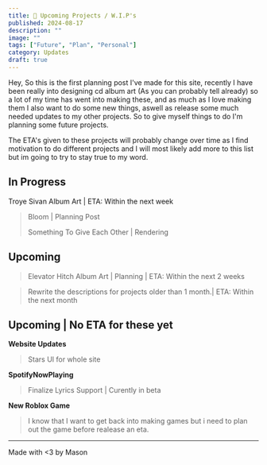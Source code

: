 ```yaml
---
title: 📌 Upcoming Projects / W.I.P's
published: 2024-08-17
description: ""
image: ""
tags: ["Future", "Plan", "Personal"]
category: Updates
draft: true
---
```

Hey,
So  this is the first planning post I've made for this site, recently I have been really into designing cd album art (As you can probably tell already) so a lot of my time has went into making these, and as much as I love making them I also want to do some new things, aswell as release some much needed updates to my other projects. So to give myself things to do I'm planning some future projects. 

The ETA's given to these projects will probably change over time as I find motivation to do different projects and I will most likely add more to this list but im going to try to stay true to my word.

## In Progress
Troye Sivan Album Art | ETA: Within the next week
>Bloom | Planning Post
>
>Something To Give Each Other | Rendering

## Upcoming
>Elevator Hitch Album Art | Planning | ETA: Within the next 2 weeks

>Rewrite the descriptions for projects older than 1 month.| ETA: Within  the next month

## Upcoming | No ETA for these yet
**Website Updates**
>Stars UI for whole site

**SpotifyNowPlaying**
>Finalize Lyrics Support | Curently in beta

**New Roblox Game**
>I know that I want to get back into making games but i need to plan out the game before realease an eta.

---

Made with <3 by Mason